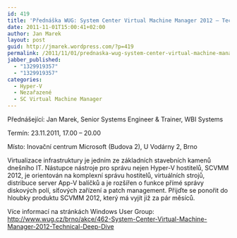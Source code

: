 ```yaml
---
id: 419
title: 'Přednáška WUG: System Center Virtual Machine Manager 2012 – Technical Deep-Dive'
date: 2011-11-01T15:00:41+02:00
author: Jan Marek
layout: post
guid: http://jmarek.wordpress.com/?p=419
permalink: /2011/11/01/prednaska-wug-system-center-virtual-machine-manager-2012-technical-deep-dive/
jabber_published:
  - "1329919357"
  - "1329919357"
categories:
  - Hyper-V
  - Nezařazené
  - SC Virtual Machine Manager
---
```

Přednášející: Jan Marek, Senior Systems Engineer & Trainer, WBI Systems

Termín: 23.11.2011, 17.00 – 20.00

Místo: Inovační centrum Microsoft (Budova 2), U Vodárny 2, Brno

Virtualizace infrastruktury je jedním ze základních stavebních kamenů dnešního IT. Nástupce nástroje pro správu nejen Hyper-V hostitelů, SCVMM 2012, je orientován na komplexní správu hostitelů, virtuálních strojů, distribuce server App-V balíčků a je rozšířen o funkce přímé správy diskových polí, síťových zařízení a patch management. Přijďte se ponořit do hloubky produktu SCVMM 2012, který má vyjít již za pár měsíců.

Více informací na stránkách Windows User Group: <http://www.wug.cz/brno/akce/462-System-Center-Virtual-Machine-Manager-2012-Technical-Deep-Dive>

